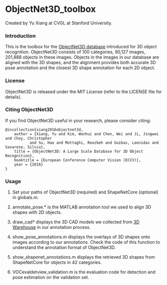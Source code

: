 # ObjectNet3D_toolbox

Created by Yu Xiang at CVGL at Stanford University.

### Introduction

This is the toolbox for the [ObjectNet3D database](http://cvgl.stanford.edu/projects/objectnet3d/) introduced for 3D object recognition.
ObjectNet3D consists of 100 categories, 90,127 images, 201,888 objects in these images. 
Objects in the images in our database are aligned with the 3D shapes, 
and the alignment provides both accurate 3D pose annotation and the closest 
3D shape annotation for each 2D object.

### License

ObjectNet3D is released under the MIT License (refer to the LICENSE file for details).

### Citing ObjectNet3D

If you find ObjectNet3D useful in your research, please consider citing:

    @incollection{xiang2016objectnet3d,
        author = {Xiang, Yu and Kim, Wonhui and Chen, Wei and Ji, Jingwei and Choy, Christopher 
               and Su, Hao and Mottaghi, Roozbeh and Guibas, Leonidas and Savarese, Silvio},
        title = {ObjectNet3D: A Large Scale Database for 3D Object Recognition},
        booktitle = {European Conference Computer Vision (ECCV)},
        year = {2016}
    }

### Usage

1. Set your paths of ObjectNet3D (required) and ShapeNetCore (optional) in globals.m.

2. annotate_pose.* is the MATLAB annotation tool we used to align 3D shapes with 2D objects.

3. draw_cad* displays the 3D CAD models we collected from [3D Warehouse](https://3dwarehouse.sketchup.com) in our annotation process.

4. show_pose_annotations.m displays the overlays of 3D shapes onto images according to our annotations. Check the code of this function to understand the annotation format of ObjectNet3D.

5. show_shapenet_annotations.m displays the retrieved 3D shapes from ShapeNetCore for objects in 42 categories.

6. VOCevaldetview_validation.m is the evaluation code for detection and pose estimation on the validation set.
